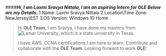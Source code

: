 ####_**Hi, I am Laxmi Sravya Nittala, I am an aspiring Intern for OLE Below are my Details**_:
1.Name: Laxmi Sravya Nittala
2.Location\Time Zone: NewJersey\EST
3.OS Version: Windows 10 Home
 
 >Hi **OLE Team**, I am Sravya, I have done my masters from ![Lamar University][Lamar], which is a state university in Texas.
 >
 >I have AWS, CCNA certifications.I am here to learn, Contribute and collaborate with the **OLE Team**. Looking forward to work **OLE**!
 
 [Lamar]:https://www.google.com/search?q=lamar+university&sxsrf=ACYBGNQ54CQIHjUDPGh_Q5SXSsnXNVVNYA:1574975118782&source=lnms&tbm=isch&sa=X&ved=2ahUKEwjTrfDD543mAhXSZd8KHTUGBHEQ_AUoA3oECBEQBQ#imgrc=zYiPE_4VWEHlzM:
